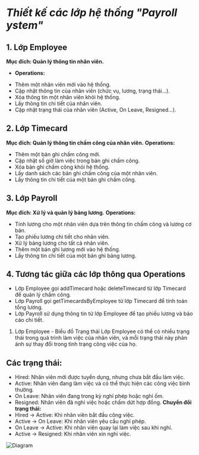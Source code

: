 # ***Thiết kế các lớp hệ thống "Payroll ystem"***

## 1. Lớp Employee
**Mục đích: Quản lý thông tin nhân viên.**
+ **Operations:**
- Thêm một nhân viên mới vào hệ thống.
- Cập nhật thông tin của nhân viên (chức vụ, lương, trạng thái...).
- Xóa thông tin một nhân viên khỏi hệ thống.
- Lấy thông tin chi tiết của nhân viên.
- Cập nhật trạng thái của nhân viên (Active, On Leave, Resigned...).

## 2. Lớp Timecard
**Mục đích: Quản lý thông tin chấm công của nhân viên.**
**Operations:**
+ Thêm một bản ghi chấm công mới.
+ Cập nhật số giờ làm việc trong bản ghi chấm công.
+ Xóa bản ghi chấm công khỏi hệ thống.
+ Lấy danh sách các bản ghi chấm công của một nhân viên.
+ Lấy thông tin chi tiết của một bản ghi chấm công.

## 3. Lớp Payroll
**Mục đích: Xử lý và quản lý bảng lương.**
**Operations:**
+ Tính lương cho một nhân viên dựa trên thông tin chấm công và lương cơ bản.
+ Tạo phiếu lương chi tiết cho nhân viên.
+ Xử lý bảng lương cho tất cả nhân viên.
+ Thêm một bản ghi lương mới vào hệ thống.
+ Lấy thông tin chi tiết của một bản ghi bảng lương.

## 4. Tương tác giữa các lớp thông qua Operations
+ Lớp Employee gọi addTimecard hoặc deleteTimecard từ lớp Timecard để quản lý chấm công.
+ Lớp Payroll gọi getTimecardsByEmployee từ lớp Timecard để tính toán tổng lương.
+ Lớp Payroll sử dụng thông tin từ lớp Employee để tạo phiếu lương và báo cáo chi tiết.

1. Lớp Employee - Biểu đồ Trạng thái
Lớp Employee có thể có nhiều trạng thái trong quá trình làm việc của nhân viên, và mỗi trạng thái này phản ánh sự thay đổi trong tình trạng công việc của họ.
## Các trạng thái:
+ Hired: Nhân viên mới được tuyển dụng, nhưng chưa bắt đầu làm việc.
+ Active: Nhân viên đang làm việc và có thể thực hiện các công việc bình thường.
+ On Leave: Nhân viên đang trong kỳ nghỉ phép hoặc nghỉ ốm.
+ Resigned: Nhân viên đã nghỉ việc hoặc chấm dứt hợp đồng.
**Chuyển đổi trạng thái:**
+ Hired → Active: Khi nhân viên bắt đầu công việc.
+ Active → On Leave: Khi nhân viên yêu cầu nghỉ phép.
+ On Leave → Active: Khi nhân viên quay lại làm việc sau khi nghỉ.
+ Active → Resigned: Khi nhân viên xin nghỉ việc.

![Diagram](https://www.planttext.com/api/plantuml/png/UhzxlqDnIM9HIMbk3bUqLgo2hgwTWaTcKMeA5nUO0Wiu9fTabgKgM2c0bORd5sLhQ7911K7o_da-gObW1KMfXQMfnILWBb0DJ0B5aABKajAYFBUY_5oOCYIZWbABCzFpWFQ2r86OG6c7rBmKaFi00000__y30000)

